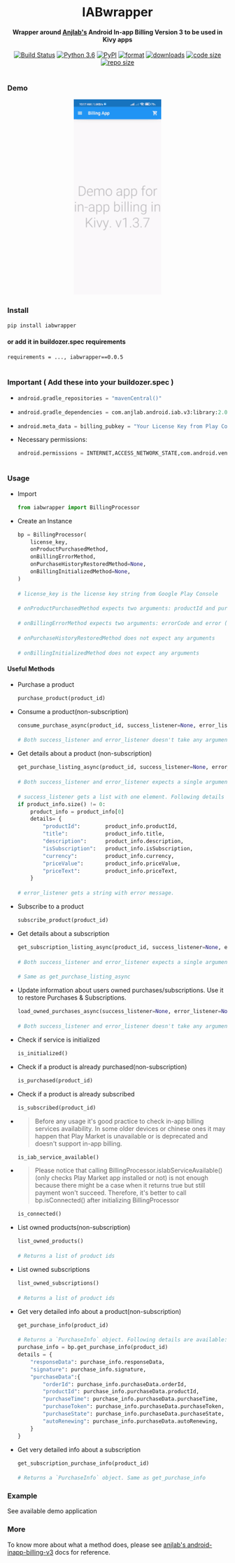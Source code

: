 <h1 align="center"> IABwrapper</h1>

<h4 align="center">Wrapper around <a href="https://github.com/anjlab/android-inapp-billing-v3">Anjlab's</a> Android In-app Billing Version 3 to be used in Kivy apps</h4>

<p align="center"><a href="https://app.travis-ci.com/shashi278/android-iab-v3-kivy"><img src="https://app.travis-ci.com/shashi278/android-iab-v3-kivy.svg?branch=main" alt="Build Status"/></a>
<a href="https://www.python.org/downloads/release/python-360/"><img src="https://img.shields.io/pypi/pyversions/kivymd" alt="Python 3.6"/></a>
<a href="https://pypi.org/project/IABwrapper/"><img src="https://img.shields.io/pypi/v/iabwrapper" alt="PyPI"/></a>
<a href="https://pypi.org/project/IABwrapper/"><img src="https://img.shields.io/pypi/format/iabwrapper" alt="format"/></a>
<a href="https://pypi.org/project/IABwrapper/"><img src="https://img.shields.io/pypi/dm/iabwrapper" alt="downloads"/></a>
<a href="https://pypi.org/project/IABwrapper/"><img src="https://img.shields.io/github/languages/code-size/shashi278/android-iab-v3-kivy" alt="code size"/></a>
<a href="https://pypi.org/project/IABwrapper/"><img src="https://img.shields.io/github/repo-size/shashi278/android-iab-v3-kivy" alt="repo size"/></a>

#
### Demo
<p align="center"><img src="https://raw.githubusercontent.com/shashi278/android-iab-v3-kivy/main/demo/iabwrapper_demo.gif" width=200 /></p>

### Install
```bash
pip install iabwrapper
```
#### or add it in buildozer.spec requirements
```bash
requirements = ..., iabwrapper==0.0.5
```
#
### Important ( Add these into your buildozer.spec )
*   ```python
    android.gradle_repositories = "mavenCentral()"
    ```

*   ```python
    android.gradle_dependencies = com.anjlab.android.iab.v3:library:2.0.0,
    ```

*   ```python
    android.meta_data = billing_pubkey = "Your License Key from Play Console"
    ```
* Necessary permissions:
    ```python
    android.permissions = INTERNET,ACCESS_NETWORK_STATE,com.android.vending.BILLING
    ```
#
### Usage
*   Import
    ```python
    from iabwrapper import BillingProcessor
    ```
*   Create an Instance
    ```python
    bp = BillingProcessor(
        license_key,
        onProductPurchasedMethod,
        onBillingErrorMethod,
        onPurchaseHistoryRestoredMethod=None,
        onBillingInitializedMethod=None,
    )

    # license_key is the license key string from Google Play Console

    # onProductPurchasedMethod expects two arguments: productId and purchaseInfo

    # onBillingErrorMethod expects two arguments: errorCode and error (use error.message to get the error message)

    # onPurchaseHistoryRestoredMethod does not expect any arguments

    # onBillingInitializedMethod does not expect any arguments

    ```
#### Useful Methods
*   Purchase a product
    ```python
    purchase_product(product_id)
    ```

*   Consume a product(non-subscription)
    ```python
    consume_purchase_async(product_id, success_listener=None, error_listener=None)

    # Both success_listener and error_listener doesn't take any arguments
    ```

*   Get details about a product (non-subscription)
    ```python
    get_purchase_listing_async(product_id, success_listener=None, error_listener=None)

    # Both success_listener and error_listener expects a single argument.

    # success_listener gets a list with one element. Following details are available:
    if product_info.size() != 0:
        product_info = product_info[0]
        details= {
            "productId":        product_info.productId,
            "title":            product_info.title,
            "description":      product_info.description,
            "isSubscription":   product_info.isSubscription,
            "currency":         product_info.currency,
            "priceValue":       product_info.priceValue,
            "priceText":        product_info.priceText,
        }
    
    # error_listener gets a string with error message.
    ```

*   Subscribe to a product
    ```python
    subscribe_product(product_id)
    ```

*   Get details about a subscription
    ```python
    get_subscription_listing_async(product_id, success_listener=None, error_listener=None)

    # Both success_listener and error_listener expects a single argument.

    # Same as get_purchase_listing_async
    ```

*   Update information about users owned purchases/subscriptions. Use it to restore Purchases & Subscriptions.
    ```python
    load_owned_purchases_async(success_listener=None, error_listener=None)

    # Both success_listener and error_listener doesn't take any arguments.
    ```

*   Check if service is initialized
    ```python
    is_initialized()
    ```

*   Check if a product is already purchased(non-subscription)
    ```python
    is_purchased(product_id)
    ```

*   Check if a product is already subscribed
    ```python
    is_subscribed(product_id)
    ```

*   > Before any usage it's good practice to check in-app billing services availability. In some older devices or chinese ones it may happen that Play Market is unavailable or is deprecated and doesn't support in-app billing.
    ```python
    is_iab_service_available()
    ```

*   > Please notice that calling BillingProcessor.isIabServiceAvailable() (only checks Play Market app installed or not) is not enough because there might be a case when it returns true but still payment won't succeed. Therefore, it's better to call bp.isConnected() after initializing BillingProcessor
    ```python
    is_connected()
    ```

*   List owned products(non-subscription)
    ```python
    list_owned_products()

    # Returns a list of product ids
    ```

*   List owned subscriptions
    ```python
    list_owned_subscriptions()

    # Returns a list of product ids
    ```

*   Get very detailed info about a product(non-subscription)
    ```python
    get_purchase_info(product_id)

    # Returns a `PurchaseInfo` object. Following details are available:
    purchase_info = bp.get_purchase_info(product_id)
    details = {
        "responseData": purchase_info.responseData,
        "signature": purchase_info.signature,
        "purchaseData":{
            "orderId": purchase_info.purchaseData.orderId,
            "productId": purchase_info.purchaseData.productId,
            "purchaseTime": purchase_info.purchaseData.purchaseTime,
            "purchaseToken": purchase_info.purchaseData.purchaseToken,
            "purchaseState": purchase_info.purchaseData.purchaseState,
            "autoRenewing": purchase_info.purchaseData.autoRenewing,
        }
    }
    ```

*   Get very detailed info about a subscription
    ```python
    get_subscription_purchase_info(product_id)

    # Returns a `PurchaseInfo` object. Same as get_purchase_info
    ```
### Example
See available demo application

### More
To know more about what a method does, please see [anjlab's android-inapp-billing-v3](https://github.com/anjlab/android-inapp-billing-v3) docs for reference.
